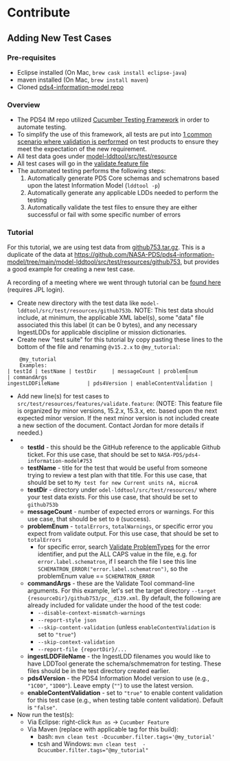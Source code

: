 # Contribute

## Adding New Test Cases

### Pre-requisites
* Eclipse installed (On Mac, `brew cask install eclipse-java`)
* maven installed (On Mac, `brew install maven`)
* Cloned [pds4-information-model repo](https://github.com/NASA-PDS/pds4-information-model/)

### Overview
* The PDS4 IM repo utilized [Cucumber Testing Framework](https://cucumber.io/) in order to automate testing.
* To simplify the use of this framework, all tests are put into [1 common scenario where validation is performed](https://github.com/NASA-PDS/pds4-information-model/blob/main/model-lddtool/src/test/resources/features/validate.feature#L3) on test products to ensure they meet the expectation of the new requirement.
* All test data goes under [model-lddtool/src/test/resource](https://github.com/NASA-PDS/pds4-information-model/tree/main/model-lddtool/src/test/resources)
* All test cases will go in the [validate.feature file]([url](https://github.com/NASA-PDS/pds4-information-model/blob/main/model-lddtool/src/test/resources/features/validate.feature))
* The automated testing performs the following steps:
   1. Automatically generate PDS Core schemas and schematrons based upon the latest Information Model (`lddtool -p`)
   2. Automatically generate any applicable LDDs needed to perform the testing
   3. Automatically validate the test files to ensure they are either successful or fail with some specific number of errors

### Tutorial
For this tutorial, we are using test data from [github753.tar.gz](https://github.com/user-attachments/files/17998198/github753.tar.gz). This is a duplicate of the data at https://github.com/NASA-PDS/pds4-information-model/tree/main/model-lddtool/src/test/resources/github753, but provides a good example for creating a new test case.

A recording of a meeting where we went through tutorial can be [found here](https://jpl365prod-my.sharepoint.com/:v:/r/personal/jordan_h_padams_jpl_nasa_gov/Documents/Recordings/Cucumber%20Testing%20Tutorial-20241203_120337-Meeting%20Recording.mp4?csf=1&web=1&e=S79Vwy&nav=eyJyZWZlcnJhbEluZm8iOnsicmVmZXJyYWxBcHAiOiJTdHJlYW1XZWJBcHAiLCJyZWZlcnJhbFZpZXciOiJTaGFyZURpYWxvZy1MaW5rIiwicmVmZXJyYWxBcHBQbGF0Zm9ybSI6IldlYiIsInJlZmVycmFsTW9kZSI6InZpZXcifX0%3D) (requires JPL login).

* Create new directory with the test data like `model-lddtool/src/test/resources/github753b`. NOTE: This test data should include, at minimum, the applicable XML label(s), some "data" file associated this this label (it can be 0 bytes), and any necessary IngestLDDs for applicable discipline or mission dictionaries.
* Create new "test suite" for this tutorial by copy pasting these lines to the bottom of the file and renaming `@v15.2.x` to `@my_tutorial`:
```
    @my_tutorial
    Examples: 
| testId | testName | testDir     | messageCount | problemEnum        | commandArgs                                             | ingestLDDFileName         | pds4Version | enableContentValidation |
```
* Add new line(s) for test cases to `src/test/resources/features/validate.feature`: (NOTE: This feature file is organized by minor versions, 15.2.x, 15.3.x, etc. based upon the next expected minor version. If the next minor version is not included create a new section of the document. Contact Jordan for more details if needed.)
* 
  * **testId** - this should be the GitHub reference to the applicable Github ticket. For this use case, that should be set to `NASA-PDS/pds4-information-model#753`
  * **testName** - title for the test that would be useful from someone trying to review a test plan with that title.  For this use case, that should be set to `My test for new Current units nA, microA`
  * **testDir** - directory under `odel-lddtool/src/test/resources/` where your test data exists.  For this use case, that should be set to `github753b`
  * **messageCount** - number of expected errors or warnings. For this use case, that should be set to `0` (success).
  * **problemEnum** - `totalErrors`, `totalWarnings`, or specific error you expect from validate output. For this use case, that should be set to `totalErrors`
    * for specific error, search [Validate ProblemTypes](https://github.com/NASA-PDS/validate/blob/main/src/main/java/gov/nasa/pds/tools/validate/ProblemType.java) for the error identifier, and put the ALL CAPS value in the file, e.g. for `error.label.schematron`, if I search the file I see this line `SCHEMATRON_ERROR("error.label.schematron")`, so the problemEnum value == `SCHEMATRON_ERROR`
  * **commandArgs** - these are the Validate Tool command-line arguments. For this example, let's set the target directory `--target {resourceDir}/github753/pc__d139.xml`. By default, the following are already included for validate under the hood of the test code: 
    * `--disable-context-mismatch-warnings`
    * `--report-style json`
    * `--skip-content-validation` (unless `enableContentValidation` is set to `"true"`)
    * `--skip-context-validation`
    * `--report-file {reportDir}/...`
  * **ingestLDDFileName** - the IngestLDD filenames you would like to have LDDTool generate the schema/schmematron for testing. These files should be in the test directory created earlier.
  * **pds4Version** - the PDS4 Information Model version to use (e.g., `"1C00"`, `"1D00"`). Leave empty (`""`) to use the latest version.
  * **enableContentValidation** - set to `"true"` to enable content validation for this test case (e.g., when testing table content validation). Default is `"false"`.
* Now run the test(s):
  * Via Eclipse: right-click `Run as` -> `Cucumber Feature`
  * Via Maven (replace with applicable tag for this build):
    * bash: `mvn clean test -Dcucumber.filter.tags='@my_tutorial'`
    * tcsh and Windows: `mvn clean test  -Dcucumber.filter.tags="@my_tutorial"`
 
